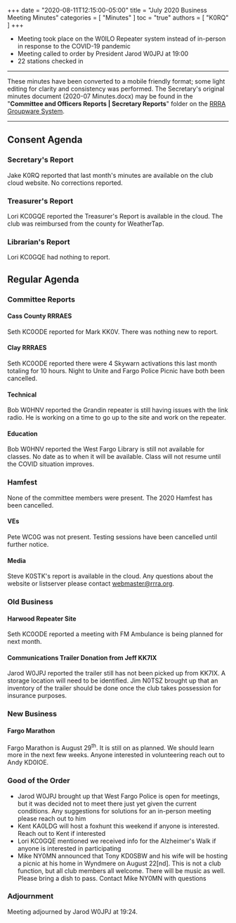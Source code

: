 +++
date = "2020-08-11T12:15:00-05:00"
title = "July 2020 Business Meeting Minutes"
categories = [ "Minutes" ]
toc = "true"
authors = [ "K0RQ" ]
+++
* Meeting took place on the W0ILO Repeater system instead of in-person in response to the COVID-19 pandemic
* Meeting called to order by President Jarod W0JPJ at 19:00
* 22 stations checked in

<!--more-->

---

These minutes have been converted to a mobile friendly format; some light
editing for clarity and consistency was performed. The Secretary's original
minutes document (2020-07 Minutes.docx) may be found in the
"**Committee and Officers Reports | Secretary Reports**" folder on the
[RRRA Groupware System](https://cloud.rrra.org/). 

---

## Consent Agenda 

### Secretary's Report

Jake K0RQ reported that last month's minutes are available on the club
cloud website. No corrections reported.

### Treasurer's Report

Lori KC0GQE reported the Treasurer's Report is available in the cloud.
The club was reimbursed from the county for WeatherTap.

### Librarian's Report

Lori KC0GQE had nothing to report.

## Regular Agenda

### Committee Reports 

#### Cass County RRRAES

Seth KC0ODE reported for Mark KK0V. There was nothing new to report.

#### Clay RRRAES

Seth KC0ODE reported there were 4 Skywarn activations this last month
totaling for 10 hours. Night to Unite and Fargo Police Picnic have both
been cancelled.

#### Technical

Bob W0HNV reported the Grandin repeater is still having issues with the
link radio. He is working on a time to go up to the site and work on the
repeater. 

#### Education

Bob W0HNV reported the West Fargo Library is still not available for
classes. No date as to when it will be available. Class will not resume
until the COVID situation improves.

### Hamfest

None of the committee members were present. The 2020 Hamfest has been
cancelled.

#### VEs

Pete WC0G was not present. Testing sessions have been cancelled until
further notice.

#### Media

Steve K0STK's report is available in the cloud. Any questions about the
website or listserver please contact webmaster@rrra.org.

### Old Business

#### Harwood Repeater Site

Seth KC0ODE reported a meeting with FM Ambulance is being planned for
next month.

#### Communications Trailer Donation from Jeff KK7IX

Jarod W0JPJ reported the trailer still has not been picked up from
KK7IX. A storage location will need to be identified. Jim N0TSZ brought
up that an inventory of the trailer should be done once the club takes
possession for insurance purposes.

### New Business

#### Fargo Marathon

Fargo Marathon is August 29<sup>th</sup>. It is still on as planned.
We should learn more in the next few weeks. Anyone interested in
volunteering reach out to Andy KD0IOE.

### Good of the Order

* Jarod W0JPJ brought up that West Fargo Police is open for meetings,
but it was decided not to meet there just yet given the current
conditions. Any suggestions for solutions for an in-person meeting
please reach out to him
* Kent KA0LDG will host a foxhunt this weekend if anyone is interested.
Reach out to Kent if interested
* Lori KC0GQE mentioned we received info for the Alzheimer's Walk if
anyone is interested in participating
* Mike NY0MN announced that Tony KD0SBW and his wife will be hosting
a picnic at his home in Wyndmere on August 22[nd]. This is not a club
function, but all club members all welcome. There will be music as well.
Please bring a dish to pass. Contact Mike NY0MN with questions

### Adjournment

Meeting adjourned by Jarod W0JPJ at 19:24.
